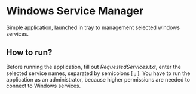 ﻿# Windows Service Manager
Simple application, launched in tray to management selected windows services.

## How to run?
Before running the application, fill out *RequestedServices.txt*, enter the selected service names, separated by semicolons [ ; ]. You have to run the application as an administrator, because higher permissions are needed to connect to Windows services.
